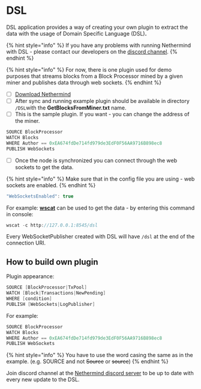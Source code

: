 # DSL

DSL application provides a way of creating your own plugin to extract the data with the usage of Domain Specific Language \(DSL\)**.**

{% hint style="info" %}
If you have any problems with running Nethermind with DSL - please contact our developers on the [discord channel](https://discord.com/invite/PaCMRFdvWT).
{% endhint %}

{% hint style="info" %}
For now, there is one plugin used for demo purposes that streams blocks from a Block Processor mined by a given miner and publishes data through web sockets.
{% endhint %}

* [ ] [Download Nethermind](https://docs.nethermind.io/nethermind/first-steps-with-nethermind/getting-started#downloading-nethermind)
* [ ] After sync and running example plugin should be available in directory `/DSL`with the **GetBlocksFromMiner.txt** name.
* [ ] This is the sample plugin. If you want - you can change the address of the miner.

```csharp
SOURCE BlockProcessor
WATCH Blocks
WHERE Author == 0xEA674fdDe714fd979de3EdF0F56AA9716B898ec8
PUBLISH WebSockets
```

* [ ] Once the node is synchronized you can connect through the web sockets to get the data.

{% hint style="info" %}
Make sure that in the config file you are using - web sockets are enabled.
{% endhint %}

```csharp
"WebSocketsEnabled": true
```

For example: [**wscat**](https://github.com/websockets/wscat) can be used to get the data - by entering this command in console:

```csharp
wscat -c http://127.0.0.1:8545/dsl
```

Every WebSocketPublisher created with DSL will have `/dsl` at the end of the connection URI.

## How to build own plugin

Plugin appearance:

```csharp
SOURCE [BlockProcessor|TxPool]
WATCH [Block|Transactions|NewPending]
WHERE [condition]
PUBLISH [WebSockets|LogPublisher]
```

For example:

```csharp
SOURCE BlockProcessor
WATCH Blocks
WHERE Author == 0xEA674fdDe714fd979de3EdF0F56AA9716B898ec8
PUBLISH WebSockets
```

{% hint style="info" %}
You have to use the word casing the same as in the example. \(e.g. SOURCE and not ~~Source~~ or ~~source~~\)
{% endhint %}

Join discord channel at the [Nethermind discord server](https://discord.com/invite/PaCMRFdvWT) to be up to date with every new update to the DSL.



